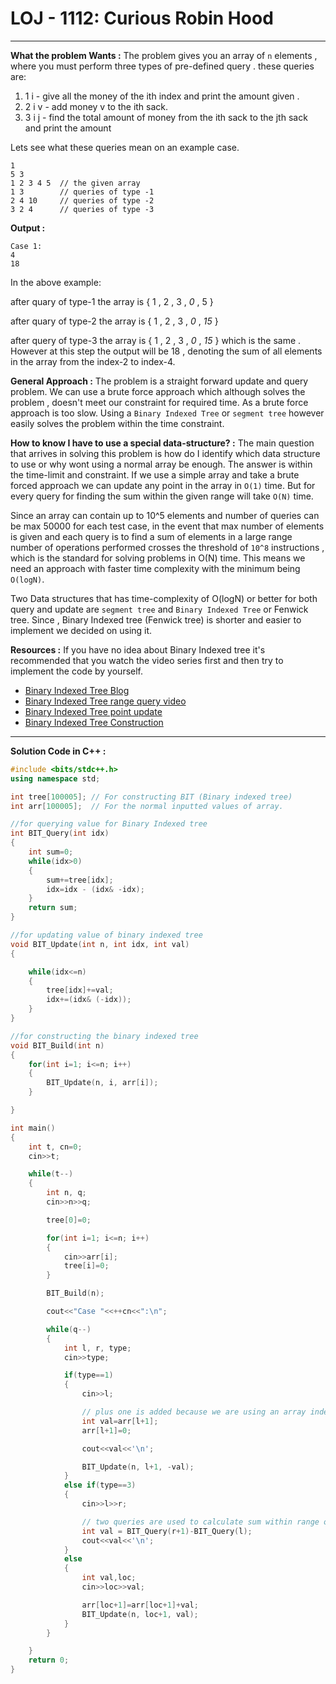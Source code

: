# LOJ - 1112: Curious Robin Hood

-----
**What the problem Wants :** The problem gives you an array of `n` elements , where you must perform three types of pre-defined query .
these queries are:

1. 1 i - give all the money of the ith index and print the amount given .
2. 2 i v - add money v to the ith sack.
3. 3 i j - find the total amount of money from the ith sack to the jth sack and print the amount

Lets see what these queries mean on an example case.

``` none
1
5 3
1 2 3 4 5  // the given array
1 3        // queries of type -1
2 4 10     // queries of type -2
3 2 4      // queries of type -3 
```

**Output :**

``` none
Case 1:
4
18
```

In the above example:

after quary of type-1 the array is { 1 , 2 , 3 , _0_ , 5 }

after quary of type-2 the array is { 1 , 2 , 3 , _0_ , _15_ }

after query of type-3 the array is { 1 , 2 , 3 , _0_ , _15_ } which is the same . However at this step the output will be 18 , denoting the sum of all elements in the array from the index-2 to index-4.

**General Approach :** The problem is a straight forward update and query problem. We can use a brute force approach which although solves the problem , doesn't meet our constraint for required time. As a brute force approach is too slow. Using a `Binary Indexed Tree` or `segment tree` however easily solves the problem within the time constraint.

**How to know I have to use a special data-structure? :** The main question that arrives in solving this problem is how do I identify which data structure to use or why wont using a normal array be enough. The answer is within the time-limit and constraint. If we use a simple array and take a brute forced approach we can update any point in the array in `O(1)` time. But for every query for finding the sum within the given range will take `O(N)` time.

Since an array can contain up to 10^5 elements and number of queries can be max 50000 for each test case, in the event that max number of elements is given and each query is to find a sum of elements in a large range number of operations performed crosses the threshold of `10^8` instructions , which is the standard for solving problems in O(N) time. This means we need an approach with faster time complexity with the minimum being `O(logN)`.

Two Data structures that has time-complexity of O(logN) or better for both query and update are `segment tree` and `Binary Indexed Tree` or Fenwick tree. Since , Binary Indexed tree (Fenwick tree) is shorter and easier to implement we decided on using it.

**Resources :** If you have no idea about Binary Indexed tree it's recommended that you watch the video series first and then try to implement the code by yourself.

* [Binary Indexed Tree Blog](https://www.geeksforgeeks.org/binary-indexed-tree-or-fenwick-tree-2/)
* [Binary Indexed Tree range query video](https://www.youtube.com/watch?v=RgITNht_f4Q&t=0s)
* [Binary Indexed Tree point update](https://www.youtube.com/watch?v=B-BkW9ZpKKM&t=0s)
* [Binary Indexed Tree Construction](https://www.youtube.com/watch?v=BHPez138yX8&t=0s)

-----

**Solution Code in C++ :**

```cpp
#include <bits/stdc++.h>
using namespace std;

int tree[100005]; // For constructing BIT (Binary indexed tree)
int arr[100005];  // For the normal inputted values of array.

//for querying value for Binary Indexed tree
int BIT_Query(int idx)
{
    int sum=0;
    while(idx>0)
    {
        sum+=tree[idx];
        idx=idx - (idx& -idx);
    }
    return sum;
}

//for updating value of binary indexed tree
void BIT_Update(int n, int idx, int val)
{

    while(idx<=n)
    {
        tree[idx]+=val;
        idx+=(idx& (-idx));
    }
}

//for constructing the binary indexed tree
void BIT_Build(int n)
{
    for(int i=1; i<=n; i++)
    {
        BIT_Update(n, i, arr[i]);
    }

}

int main()
{
    int t, cn=0;
    cin>>t;

    while(t--)
    {
        int n, q;
        cin>>n>>q;

        tree[0]=0;

        for(int i=1; i<=n; i++)
        {
            cin>>arr[i];
            tree[i]=0;
        }

        BIT_Build(n);

        cout<<"Case "<<++cn<<":\n";

        while(q--)
        {
            int l, r, type;
            cin>>type;

            if(type==1)
            {
                cin>>l;

                // plus one is added because we are using an array indexed from one within the code.
                int val=arr[l+1];
                arr[l+1]=0;

                cout<<val<<'\n';

                BIT_Update(n, l+1, -val);
            }
            else if(type==3)
            {
                cin>>l>>r;

                // two queries are used to calculate sum within range of r to l
                int val = BIT_Query(r+1)-BIT_Query(l);
                cout<<val<<'\n';
            }
            else
            {
                int val,loc;
                cin>>loc>>val;

                arr[loc+1]=arr[loc+1]+val;
                BIT_Update(n, loc+1, val);
            }
        }

    }
    return 0;
}

```
